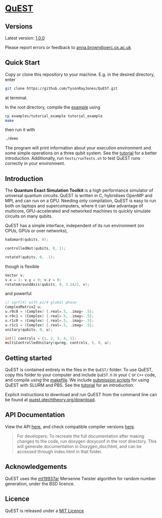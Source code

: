 # [QuEST](https://quest.qtechtheory.org)

## Versions


Latest version: [1.0.0](https://github.com/aniabrown/QuEST/releases/tag/v1.0.0) 

Please report errors or feedback to anna.brown@oerc.ox.ac.uk 

## Quick Start

Copy or clone this repository to your machine. E.g. in the desired directory, enter
```bash
git clone https://github.com/TysonRayJones/QuEST.git
```
at terminal.

In the root directory, compile the [example](examples/tutorial_example.c) using
```bash
cp examples/tutorial_example tutorial_example
make
```
then run it with
```bash
./demo
```

The program will print information about your execution environment and some simple operations on a three qubit system. See the [tutorial](examples/README.md) for a better introduction. Additionally, run `tests/runTests.sh` to test QuEST runs correctly in your environment.


## Introduction

The **Quantum Exact Simulation Toolkit** is a high performance simulator of universal quantum circuits. QuEST is written in C, hybridises OpenMP and MPI, and can run on a GPU. Needing only compilation, QuEST is easy to run both on laptops and supercomputers, where it can take advantage of multicore, GPU-accelerated and networked machines to quickly simulate circuits on many qubits.

QuEST has a simple interface, independent of its run environment (on CPUs, GPUs or over networks),
```C
hadamard(qubits, 0);

controlledNot(qubits, 0, 1);

rotateY(qubits, 0, .1);
```
though is flexible
```C
Vector v;
v.x = 1; v.y = 0; v.z = 0;
rotateAroundAxis(qubits, 0, 3.14/2, v);
```
and powerful
```C
// sqrt(X) with pi/4 global phase
ComplexMatrix2 u;
u.r0c0 = (Complex) {.real=.5, .imag= .5};
u.r0c1 = (Complex) {.real=.5, .imag=-.5}; 
u.r1c0 = (Complex) {.real=.5, .imag=-.5};
u.r1c1 = (Complex) {.real=.5, .imag= .5};
unitary(qubits, 0, u);

int[] controls = {1, 2, 3, 4, 5};
multiControlledUnitary(qureg, controls, 5, 0, u);
```

## Getting started

QuEST is contained entirely in the files in the `QuEST/` folder. To use QuEST, copy this folder to your computer and include `QuEST.h` in your `C` or `C++` code, and compile using the [makefile](makefile). We include [submission scripts](examples/submissionScripts/) for using QuEST with SLURM and PBS. See the [tutorial](/examples/README.md) for an introduction.

Explicit instructions to download and run QuEST from the command line can be found at [quest.qtechtheory.org/download](https://quest.qtechtheory.org/download/).

## API Documentation

View the API [here](https://tysonrayjones.github.io/QuEST/QuEST_8h.html), and check compatible compiler versions [here](tests/compilers/compatibility.md).

> For developers: To recreate the full documentation after making changes to the code, run doxygen doxyconf in the root directory. This will generate documentation in Doxygen_doc/html, and can be accessed through index.html in that folder. 

## Acknowledgements

QuEST uses the [mt19937ar](http://www.math.sci.hiroshima-u.ac.jp/~m-mat/MT/MT2002/emt19937ar.html) Mersenne Twister algorithm for random number generation, under the BSD licence. 

## Licence

QuEST is released under a [MIT Licence](https://github.com/aniabrown/QuEST/blob/master/LICENCE.txt)



